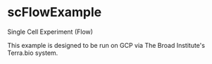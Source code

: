 # scFlowExample

Single Cell Experiment (Flow)

This example is designed to be run on GCP via The Broad Institute's Terra.bio system.
